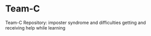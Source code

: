# Team-C
Team-C Repository: imposter syndrome and difficulties getting and receiving help while learning
